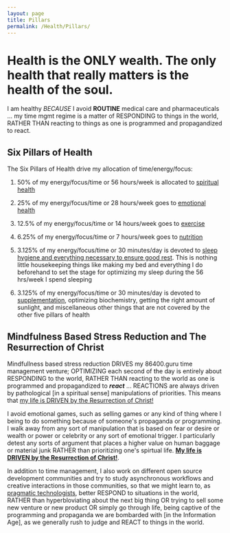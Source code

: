 ```yaml
---
layout: page
title: Pillars
permalink: /Health/Pillars/
---
```



# Health is the ONLY wealth. The only health that really matters is the health of the soul.

I am healthy *BECAUSE* I avoid **ROUTINE** medical care and pharmaceuticals ... my time mgmt regime is a matter of RESPONDING to things in the world, RATHER THAN reacting to things as one is programmed and propagandized to react.


## Six Pillars of Health

The Six Pillars of Health drive my allocation of time/energy/focus:

1) 50% of my energy/focus/time or 56 hours/week is allocated to [spiritual health](https://markbruns.github.io/Health/Spiritual/)

2) 25% of my energy/focus/time or 28 hours/week goes to [emotional health](https://markbruns.github.io/Health/Emotional/)

3) 12.5% of my energy/focus/time or 14 hours/week goes to [exercise](https://markbruns.github.io/Health/Exercise/)

4) 6.25% of my energy/focus/time or 7 hours/week goes to [nutrition](https://markbruns.github.io/Health/Nutrition/)

5) 3.125% of my energy/focus/time or 30 minutes/day is devoted to [sleep hygiene and everything necessary to ensure good rest](https://markbruns.github.io/Health/Sleep/). This is nothing little housekeeping things like making my bed and everything I do beforehand to set the stage for optimizing my sleep during the 56 hrs/week I spend sleeping

6) 3.125% of my energy/focus/time or 30 minutes/day is devoted to [supplementation](https://markbruns.github.io/Health/Supplements/), optimizing biochemistry, getting the right amount of sunlight, and miscellaneous other things that are not covered by the other five pillars of health

## Mindfulness Based Stress Reduction and The Resurrection of Christ

Mindfullness based stress reduction DRIVES my 86400.guru time management venture; OPTIMIZING each second of the day is entirely about RESPONDING to the world, RATHER THAN reacting to the world as one is programmed and propagandized to ***react*** ... REACTIONS are always driven by pathological [in a spiritual sense] manipulations of priorities. This means that [my life is DRIVEN by the Resurrection of Christ!](https://markbruns.github.io/template/2024/03/31/He-is-risen.html)

I avoid emotional games, such as selling games or any kind of thing where I being to do something because of someone's propaganda or programming. I walk away from any sort of manipulation that is based on fear or desire or wealth or power or celebrity or any sort of emotional trigger. I particularly detest any sorts of argument that places a higher value on human baggage or material junk RATHER than prioritizing one's spirtual life. [**My life is DRIVEN by the Resurrection of Christ!**](https://markbruns.github.io/template/2024/03/31/He-is-risen.html).

In addition to time management, I also work on different open source development communities and try to study asynchronous workflows and creative interactions in those communities, so that we might learn to, as [pragmatic technologists](https://twitter.com/pmarca/status/1713930459779129358), better RESPOND to situations in the world, RATHER than hyperbloviating about the next big thing OR trying to sell some new venture or new product OR simply go through life, being captive of the programming and propaganda we are bombarded with [in the Information Age], as we generally rush to judge and REACT to things in the world.